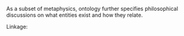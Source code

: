 As a subset of metaphysics, ontology further specifies philosophical discussions on what entities exist and how they relate.

Linkage:
